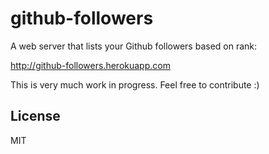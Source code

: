 # github-followers

A web server that lists your Github followers based on rank:

http://github-followers.herokuapp.com

This is very much work in progress. Feel free to contribute :)

## License

MIT
